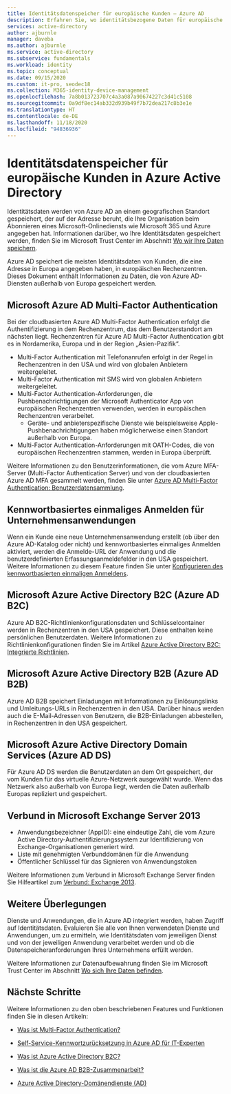 ```yaml
---
title: Identitätsdatenspeicher für europäische Kunden – Azure AD
description: Erfahren Sie, wo identitätsbezogene Daten für europäische Kunden durch Azure Active Directory gespeichert werden.
services: active-directory
author: ajburnle
manager: daveba
ms.author: ajburnle
ms.service: active-directory
ms.subservice: fundamentals
ms.workload: identity
ms.topic: conceptual
ms.date: 09/15/2020
ms.custom: it-pro, seodec18
ms.collection: M365-identity-device-management
ms.openlocfilehash: 7a8b013723707c4a3a087a90674227c3d41c5108
ms.sourcegitcommit: 0a9df8ec14ab332d939b49f7b72dea217c8b3e1e
ms.translationtype: HT
ms.contentlocale: de-DE
ms.lasthandoff: 11/18/2020
ms.locfileid: "94836936"
---
```

# <a name="identity-data-storage-for-european-customers-in-azure-active-directory"></a>Identitätsdatenspeicher für europäische Kunden in Azure Active Directory
Identitätsdaten werden von Azure AD an einem geografischen Standort gespeichert, der auf der Adresse beruht, die Ihre Organisation beim Abonnieren eines Microsoft-Onlinediensts wie Microsoft 365 und Azure angegeben hat. Informationen darüber, wo Ihre Identitätsdaten gespeichert werden, finden Sie im Microsoft Trust Center im Abschnitt [Wo wir Ihre Daten speichern](https://www.microsoft.com/trustcenter/privacy/where-your-data-is-located).

Azure AD speichert die meisten Identitätsdaten von Kunden, die eine Adresse in Europa angegeben haben, in europäischen Rechenzentren. Dieses Dokument enthält Informationen zu Daten, die von Azure AD-Diensten außerhalb von Europa gespeichert werden.

## <a name="microsoft-azure-ad-multi-factor-authentication"></a>Microsoft Azure AD Multi-Factor Authentication

Bei der cloudbasierten Azure AD Multi-Factor Authentication erfolgt die Authentifizierung in dem Rechenzentrum, das dem Benutzerstandort am nächsten liegt. Rechenzentren für Azure AD Multi-Factor Authentication gibt es in Nordamerika, Europa und in der Region „Asien-Pazifik“.

* Multi-Factor Authentication mit Telefonanrufen erfolgt in der Regel in Rechenzentren in den USA und wird von globalen Anbietern weitergeleitet.
* Multi-Factor Authentication mit SMS wird von globalen Anbietern weitergeleitet.
* Multi-Factor Authentication-Anforderungen, die Pushbenachrichtigungen der Microsoft Authenticator App von europäischen Rechenzentren verwenden, werden in europäischen Rechenzentren verarbeitet.
    * Geräte- und anbieterspezifische Dienste wie beispielsweise Apple-Pushbenachrichtigungen haben möglicherweise einen Standort außerhalb von Europa.
* Multi-Factor Authentication-Anforderungen mit OATH-Codes, die von europäischen Rechenzentren stammen, werden in Europa überprüft.

Weitere Informationen zu den Benutzerinformationen, die vom Azure MFA-Server (Multi-Factor Authentication Server) und von der cloudbasierten Azure AD MFA gesammelt werden, finden Sie unter [Azure AD Multi-Factor Authentication: Benutzerdatensammlung](../authentication/howto-mfa-reporting-datacollection.md).

## <a name="password-based-single-sign-on-for-enterprise-applications"></a>Kennwortbasiertes einmaliges Anmelden für Unternehmensanwendungen
 
Wenn ein Kunde eine neue Unternehmensanwendung erstellt (ob über den Azure AD-Katalog oder nicht) und kennwortbasiertes einmaliges Anmelden aktiviert, werden die Anmelde-URL der Anwendung und die benutzerdefinierten Erfassungsanmeldefelder in den USA gespeichert. Weitere Informationen zu diesem Feature finden Sie unter [Konfigurieren des kennwortbasierten einmaligen Anmeldens](../manage-apps/configure-password-single-sign-on-non-gallery-applications.md).

## <a name="microsoft-azure-active-directory-b2c-azure-ad-b2c"></a>Microsoft Azure Active Directory B2C (Azure AD B2C)

Azure AD B2C-Richtlinienkonfigurationsdaten und Schlüsselcontainer werden in Rechenzentren in den USA gespeichert. Diese enthalten keine persönlichen Benutzerdaten. Weitere Informationen zu Richtlinienkonfigurationen finden Sie im Artikel [Azure Active Directory B2C: Integrierte Richtlinien](../../active-directory-b2c/user-flow-overview.md).

## <a name="microsoft-azure-active-directory-b2b-azure-ad-b2b"></a>Microsoft Azure Active Directory B2B (Azure AD B2B) 
    
Azure AD B2B speichert Einladungen mit Informationen zu Einlösungslinks und Umleitungs-URLs in Rechenzentren in den USA. Darüber hinaus werden auch die E-Mail-Adressen von Benutzern, die B2B-Einladungen abbestellen, in Rechenzentren in den USA gespeichert.

## <a name="microsoft-azure-active-directory-domain-services-azure-ad-ds"></a>Microsoft Azure Active Directory Domain Services (Azure AD DS)

Für Azure AD DS werden die Benutzerdaten an dem Ort gespeichert, der vom Kunden für das virtuelle Azure-Netzwerk ausgewählt wurde. Wenn das Netzwerk also außerhalb von Europa liegt, werden die Daten außerhalb Europas repliziert und gespeichert.

## <a name="federation-in-microsoft-exchange-server-2013"></a>Verbund in Microsoft Exchange Server 2013
    
- Anwendungsbezeichner (AppID): eine eindeutige Zahl, die vom Azure Active Directory-Authentifizierungssystem zur Identifizierung von Exchange-Organisationen generiert wird.
- Liste mit genehmigten Verbunddomänen für die Anwendung
- Öffentlicher Schlüssel für das Signieren von Anwendungstoken 

Weitere Informationen zum Verbund in Microsoft Exchange Server finden Sie Hilfeartikel zum [Verbund: Exchange 2013](/exchange/federation-exchange-2013-help).


## <a name="other-considerations"></a>Weitere Überlegungen

Dienste und Anwendungen, die in Azure AD integriert werden, haben Zugriff auf Identitätsdaten. Evaluieren Sie alle von Ihnen verwendeten Dienste und Anwendungen, um zu ermitteln, wie Identitätsdaten vom jeweiligen Dienst und von der jeweiligen Anwendung verarbeitet werden und ob die Datenspeicheranforderungen Ihres Unternehmens erfüllt werden.

Weitere Informationen zur Datenaufbewahrung finden Sie im Microsoft Trust Center im Abschnitt [Wo sich Ihre Daten befinden](https://www.microsoft.com/trustcenter/privacy/where-your-data-is-located).

## <a name="next-steps"></a>Nächste Schritte
Weitere Informationen zu den oben beschriebenen Features und Funktionen finden Sie in diesen Artikeln:
- [Was ist Multi-Factor Authentication?](../authentication/concept-mfa-howitworks.md)

- [Self-Service-Kennwortzurücksetzung in Azure AD für IT-Experten](../authentication/concept-sspr-howitworks.md)

- [Was ist Azure Active Directory B2C?](../../active-directory-b2c/overview.md)

- [Was ist die Azure AD B2B-Zusammenarbeit?](../external-identities/what-is-b2b.md)

- [Azure Active Directory-Domänendienste (AD)](../../active-directory-domain-services/overview.md)